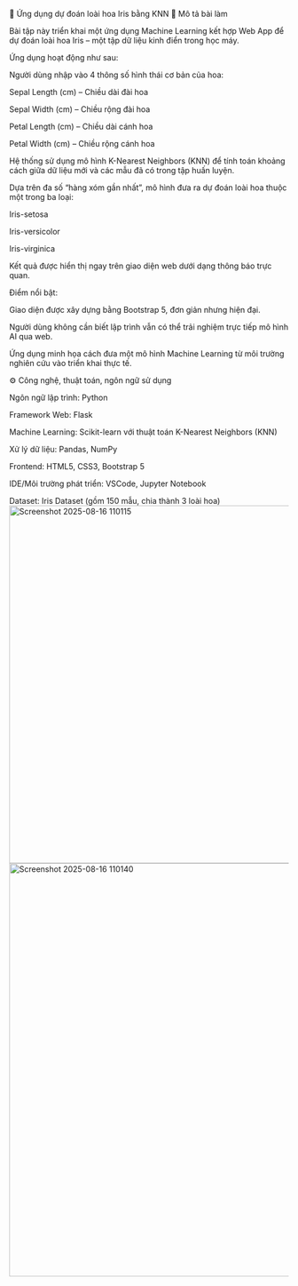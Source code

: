 🌸 Ứng dụng dự đoán loài hoa Iris bằng KNN
📌 Mô tả bài làm

Bài tập này triển khai một ứng dụng Machine Learning kết hợp Web App để dự đoán loài hoa Iris – một tập dữ liệu kinh điển trong học máy.

Ứng dụng hoạt động như sau:

Người dùng nhập vào 4 thông số hình thái cơ bản của hoa:

Sepal Length (cm) – Chiều dài đài hoa

Sepal Width (cm) – Chiều rộng đài hoa

Petal Length (cm) – Chiều dài cánh hoa

Petal Width (cm) – Chiều rộng cánh hoa

Hệ thống sử dụng mô hình K-Nearest Neighbors (KNN) để tính toán khoảng cách giữa dữ liệu mới và các mẫu đã có trong tập huấn luyện.

Dựa trên đa số “hàng xóm gần nhất”, mô hình đưa ra dự đoán loài hoa thuộc một trong ba loại:

Iris-setosa

Iris-versicolor

Iris-virginica

Kết quả được hiển thị ngay trên giao diện web dưới dạng thông báo trực quan.

Điểm nổi bật:

Giao diện được xây dựng bằng Bootstrap 5, đơn giản nhưng hiện đại.

Người dùng không cần biết lập trình vẫn có thể trải nghiệm trực tiếp mô hình AI qua web.

Ứng dụng minh họa cách đưa một mô hình Machine Learning từ môi trường nghiên cứu vào triển khai thực tế.

⚙️ Công nghệ, thuật toán, ngôn ngữ sử dụng

Ngôn ngữ lập trình: Python

Framework Web: Flask

Machine Learning: Scikit-learn với thuật toán K-Nearest Neighbors (KNN)

Xử lý dữ liệu: Pandas, NumPy

Frontend: HTML5, CSS3, Bootstrap 5

IDE/Môi trường phát triển: VSCode, Jupyter Notebook

Dataset: Iris Dataset (gồm 150 mẫu, chia thành 3 loài hoa)
<img width="845" height="644" alt="Screenshot 2025-08-16 110115" src="https://github.com/user-attachments/assets/fb2cd61f-2551-4800-8f53-b878a1398f7e" />
<img width="866" height="744" alt="Screenshot 2025-08-16 110140" src="https://github.com/user-attachments/assets/ad58e113-b342-4d82-a8c8-c8216dd6ee8c" />

